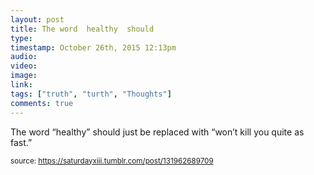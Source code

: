 ```yaml
---
layout: post
title: The word  healthy  should 
type: 
timestamp: October 26th, 2015 12:13pm
audio: 
video: 
image: 
link: 
tags: ["truth", "turth", "Thoughts"]
comments: true
---
```


The word “healthy” should just be replaced with “won’t kill you quite as fast.”
  
<small>source: https://saturdayxiii.tumblr.com/post/131962689709</small>